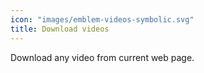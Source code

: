 ```yaml
---
icon: "images/emblem-videos-symbolic.svg"
title: Download videos
---
```

Download any video from current web page.
